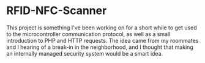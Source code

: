 # RFID-NFC-Scanner

This project is something I've been working on for a short while to get used to the microcontroller communication protocol, as well as a small introduction to PHP and HTTP requests. The idea came from my roommates and I hearing of a break-in in the neighborhood, and I thought that making an internally managed security system would be a smart idea.
